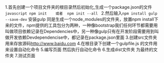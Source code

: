 1.首先创建一个项目文件夹的根目录然后初始化,生成一个package.json的文件
    ```javascript
        npm init    或者  npm init --all
    ```
2.然后输入```npm install gulp --save-dev```  安装gulp  同是生成一个node_modules的文件夹，放置npm install下来的文件，npm提供的工具包分为两种，一种像bootstrap我们任何环节都需要用叫做项目依赖记录在Dependencies中，另一种像gulp只有在开发阶段需要用到叫做开发依赖Devdependencise中，都记录在package.json里面
3.创建src文件夹用来存放源码<http://www.baidu.com>
4.在根目录下创建一个gulpfile.js 的文件用来设置自动化命令
5.编写页面  然后执行自动化命令
6.生成dist文件夹  为最终的文件夹
7.测试页面